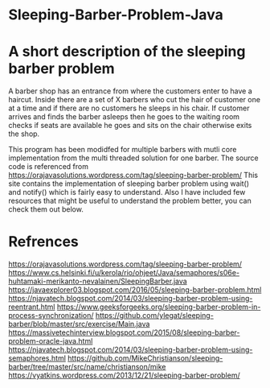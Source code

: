# Sleeping-Barber-Problem-Java

# A short description of the sleeping barber problem
A barber shop has an entrance from where the customers enter to have a haircut. Inside there are a set of X barbers who cut the hair of customer one at a time and if there are no customers he sleeps in his chair. If customer arrives and finds the barber asleeps then he goes to the waiting room checks if seats are available he goes and sits on the chair otherwise exits the shop. 

This program has been modidfed for multiple barbers with mutli core implementation from the multi threaded solution for one barber. The source code is referenced from https://orajavasolutions.wordpress.com/tag/sleeping-barber-problem/ This site contains the implementation of sleeping barber problem using wait() and notify() which is fairly easy to understand. Also I have included few resources that might be useful to understand the problem better, you can check them out below.

# Refrences
https://orajavasolutions.wordpress.com/tag/sleeping-barber-problem/
https://www.cs.helsinki.fi/u/kerola/rio/ohjeet/Java/semaphores/s06e-huhtamaki-merikanto-nevalainen/SleepingBarber.java
https://javaexplorer03.blogspot.com/2016/05/sleeping-barber-problem.html
https://njavatech.blogspot.com/2014/03/sleeping-barber-problem-using-reentrant.html
https://www.geeksforgeeks.org/sleeping-barber-problem-in-process-synchronization/
https://github.com/ylegat/sleeping-barber/blob/master/src/exercise/Main.java
https://massivetechinterview.blogspot.com/2015/08/sleeping-barber-problem-oracle-java.html
https://njavatech.blogspot.com/2014/03/sleeping-barber-problem-using-semaphores.html
https://github.com/MikeChristianson/sleeping-barber/tree/master/src/name/christianson/mike
https://vyatkins.wordpress.com/2013/12/21/sleeping-barber-problem/